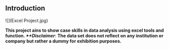 ## Introduction
![](Excel Project.jpg)

**This project ains to show case skills in data analysis using excel tools and function.
_**Disclaimer_**: **The data set does not reflect on any institution or company but rather a dummy for exhibition purposes.**

